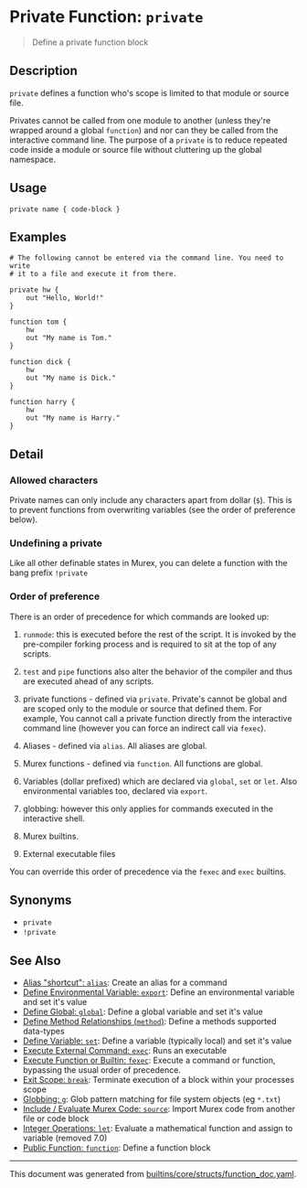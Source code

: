 # Private Function: `private`

> Define a private function block

## Description

`private` defines a function who's scope is limited to that module or source
file.

Privates cannot be called from one module to another (unless they're wrapped
around a global `function`) and nor can they be called from the interactive
command line. The purpose of a `private` is to reduce repeated code inside
a module or source file without cluttering up the global namespace.

## Usage

```
private name { code-block }
```

## Examples

```
# The following cannot be entered via the command line. You need to write
# it to a file and execute it from there.

private hw {
    out "Hello, World!"
}

function tom {
    hw
    out "My name is Tom."
}

function dick {
    hw
    out "My name is Dick."
}

function harry {
    hw
    out "My name is Harry."
}
```

## Detail

### Allowed characters

Private names can only include any characters apart from dollar (`$`).
This is to prevent functions from overwriting variables (see the order of
preference below).

### Undefining a private

Like all other definable states in Murex, you can delete a function with
the bang prefix `!private`

### Order of preference

There is an order of precedence for which commands are looked up:

1. `runmode`: this is executed before the rest of the script. It is invoked by
   the pre-compiler forking process and is required to sit at the top of any
   scripts.

1. `test` and `pipe` functions also alter the behavior of the compiler and thus
   are executed ahead of any scripts.

4. private functions - defined via `private`. Private's cannot be global and
   are scoped only to the module or source that defined them. For example, You
   cannot call a private function directly from the interactive command line
   (however you can force an indirect call via `fexec`).

2. Aliases - defined via `alias`. All aliases are global.

3. Murex functions - defined via `function`. All functions are global.

5. Variables (dollar prefixed) which are declared via `global`, `set` or `let`.
   Also environmental variables too, declared via `export`.

6. globbing: however this only applies for commands executed in the interactive
   shell.

7. Murex builtins.

8. External executable files

You can override this order of precedence via the `fexec` and `exec` builtins.

## Synonyms

* `private`
* `!private`


## See Also

* [Alias "shortcut": `alias`](../commands/alias.md):
  Create an alias for a command
* [Define Environmental Variable: `export`](../commands/export.md):
  Define an environmental variable and set it's value
* [Define Global: `global`](../commands/global.md):
  Define a global variable and set it's value
* [Define Method Relationships (`method`)](../commands/method.md):
  Define a methods supported data-types
* [Define Variable: `set`](../commands/set.md):
  Define a variable (typically local) and set it's value
* [Execute External Command: `exec`](../commands/exec.md):
  Runs an executable
* [Execute Function or Builtin: `fexec`](../commands/fexec.md):
  Execute a command or function, bypassing the usual order of precedence.
* [Exit Scope: `break`](../commands/break.md):
  Terminate execution of a block within your processes scope
* [Globbing: `g`](../commands/g.md):
  Glob pattern matching for file system objects (eg `*.txt`)
* [Include / Evaluate Murex Code: `source`](../commands/source.md):
  Import Murex code from another file or code block
* [Integer Operations: `let`](../deprecated/let.md):
  Evaluate a mathematical function and assign to variable (removed 7.0)
* [Public Function: `function`](../commands/function.md):
  Define a function block

<hr/>

This document was generated from [builtins/core/structs/function_doc.yaml](https://github.com/lmorg/murex/blob/master/builtins/core/structs/function_doc.yaml).